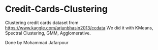 # Credit-Cards-Clustering
Clustering credit cards dataset from https://www.kaggle.com/arjunbhasin2013/ccdata
We did it with KMeans, Spectral Clustering, GMM, Agglomerative.

Done by Mohammad Jafarpour
